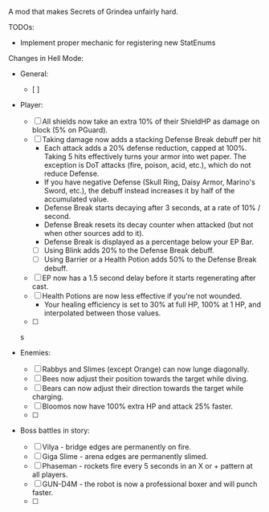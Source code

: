 A mod that makes Secrets of Grindea unfairly hard.

TODOs:
* Implement proper mechanic for registering new StatEnums

Changes in Hell Mode:

* General:
	* [ ] 

* Player:
	* [ ] All shields now take an extra 10% of their ShieldHP as damage on block (5% on PGuard).
	* [ ] Taking damage now adds a stacking Defense Break debuff per hit
		* Each attack adds a 20% defense reduction, capped at 100%. Taking 5 hits effectively turns your armor into wet paper. The exception is DoT attacks (fire, poison, acid, etc.), which do not reduce Defense.
		* If you have negative Defense (Skull Ring, Daisy Armor, Marino's Sword, etc.), the debuff instead increases it by half of the accumulated value.
		* Defense Break starts decaying after 3 seconds, at a rate of 10% / second.
		* Defense Break resets its decay counter when attacked (but not when other sources add to it).
		* Defense Break is displayed as a percentage below your EP Bar.
		* [ ] Using Blink adds 20% to the Defense Break debuff.
		* [ ] Using Barrier or a Health Potion adds 50% to the Defense Break debuff.
	* [ ] EP now has a 1.5 second delay before it starts regenerating after cast.
	* [ ] Health Potions are now less effective if you're not wounded.
		* Your healing efficiency is set to 30% at full HP, 100% at 1 HP, and interpolated between those values.
	* [ ] 
	s
* Enemies:
	* [ ] Rabbys and Slimes (except Orange) can now lunge diagonally.
	* [ ] Bees now adjust their position towards the target while diving.
	* [ ] Bears can now adjust their direction towards the target while charging.
	* [ ] Bloomos now have 100% extra HP and attack 25% faster.
	* [ ] 

* Boss battles in story:
	* [ ] Vilya - bridge edges are permanently on fire.
	* [ ] Giga Slime - arena edges are permanently slimed.
	* [ ] Phaseman - rockets fire every 5 seconds in an X or + pattern at all players.
	* [ ] GUN-D4M - the robot is now a professional boxer and will punch faster.
	* [ ] 